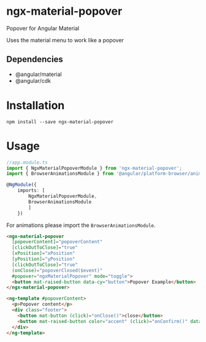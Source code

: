 # ngx-material-popover

Popover for Angular Material

Uses the material menu to work like a popover

## Dependencies

- @angular/material
- @angular/cdk


# Installation

```shell
npm install --save ngx-material-popover
```

# Usage

```TypeScript
//app.module.ts
import { NgxMaterialPopoverModule } from 'ngx-material-popover';
import { BrowserAnimationsModule } from '@angular/platform-browser/animations';

@NgModule({
    imports: [
        NgxMaterialPopoverModule,
        BrowserAnimationsModule
        ]
    })
```
For animations please import the ```BrowserAnimationsModule```.

```Html
<ngx-material-popover 
  [popoverContent]="popoverContent" 
  [clickOutToClose]="true" 
  [xPosition]="xPosition"
  [yPosition]="yPosition"
  [clickOutToClose]="true"
  (onClose)="popoverClosed($event)"
  #popover="ngxMaterialPopover" mode="toggle">
  <button mat-raised-button data-cy="button">Popover Example</button>
</ngx-material-popover>

<ng-template #popoverContent>
  <p>Popover content</p>
  <div class="footer">
    <button mat-button (click)="onClose()">close</button>
    <button mat-raised-button color="accent" (click)="onConfirm()" data-cy="button-close-popover">OK</button>
  </div>
</ng-template>
```